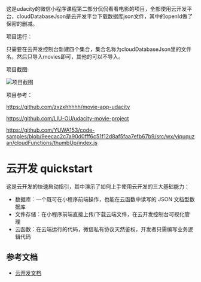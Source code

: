 这是udacity的微信小程序课程第二部分侃侃看看电影的项目，全部使用云开发平台，cloudDatabaseJson是云开发平台下载数据库json文件，其中的openId做了保密的删减。

项目运行：

只需要在云开发控制台新建四个集合，集合名称为cloudDatabaseJson里的文件名，然后只导入movies即可，其他的可以不导入。



项目截图:


![项目截图](https://s3.cn-north-1.amazonaws.com.cn/static-documents/nd666/%E7%9C%8B%E7%9C%8B%E4%BE%83%E4%BE%83%E7%94%B5%E5%BD%B1%E8%B5%84%E6%BA%90/%E4%BA%A4%E4%BA%92%E5%9B%BE2.png)


项目参考：

https://github.com/zxzxhhhhh/movie-app-udacity


https://github.com/LIU-OU/udacity-movie-project


https://github.com/YUWA153/code-samples/blob/9eecac2c7a90d0fff6c51f12d8af5faa7efb67b9/src/wx/yipuquzan/cloudFunctions/thumbUp/index.js



# 云开发 quickstart

这是云开发的快速启动指引，其中演示了如何上手使用云开发的三大基础能力：

- 数据库：一个既可在小程序前端操作，也能在云函数中读写的 JSON 文档型数据库
- 文件存储：在小程序前端直接上传/下载云端文件，在云开发控制台可视化管理
- 云函数：在云端运行的代码，微信私有协议天然鉴权，开发者只需编写业务逻辑代码

## 参考文档

- [云开发文档](https://developers.weixin.qq.com/miniprogram/dev/wxcloud/basis/getting-started.html)

